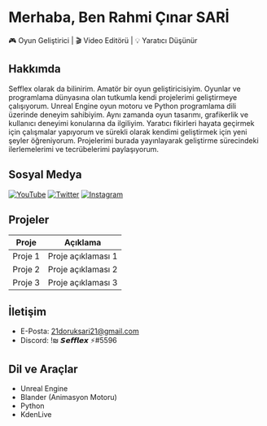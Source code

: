 # Merhaba, Ben Rahmi Çınar SARİ


🎮 Oyun Geliştirici | 🎬 Video Editörü | 💡 Yaratıcı Düşünür

## Hakkımda

Sefflex olarak da bilinirim. Amatör bir oyun geliştiricisiyim. Oyunlar ve programlama dünyasına olan tutkumla kendi projelerimi geliştirmeye çalışıyorum. Unreal Engine oyun motoru ve Python programlama dili üzerinde deneyim sahibiyim. Aynı zamanda oyun tasarımı, grafikerlik ve kullanıcı deneyimi konularına da ilgiliyim. Yaratıcı fikirleri hayata geçirmek için çalışmalar yapıyorum ve sürekli olarak kendimi geliştirmek için yeni şeyler öğreniyorum. Projelerimi burada yayınlayarak geliştirme sürecindeki ilerlemelerimi ve tecrübelerimi paylaşıyorum.

## Sosyal Medya

[![YouTube](https://img.shields.io/badge/YouTube-FF0000?style=for-the-badge&logo=youtube&logoColor=white)](https://www.youtube.com/@sefflex)
[![Twitter](https://img.shields.io/badge/Twitter-1DA1F2?style=for-the-badge&logo=twitter&logoColor=white)](https://twitter.com/Sefflex_)
[![Instagram](https://img.shields.io/badge/Instagram-E4405F?style=for-the-badge&logo=instagram&logoColor=white)](https://www.instagram.com/cina_r_21/)

## Projeler

| Proje        | Açıklama           |
|--------------|--------------------|
| Proje 1      | Proje açıklaması 1 |
| Proje 2      | Proje açıklaması 2 |
| Proje 3      | Proje açıklaması 3 |

## İletişim
- E-Posta: 21doruksari21@gmail.com
- Discord: !₪ 𝙎𝙚𝙛𝙛𝙡𝙚𝙭 ⚡#5596

## Dil ve Araçlar

- Unreal Engine
- Blander (Animasyon Motoru)
- Python
- KdenLive
